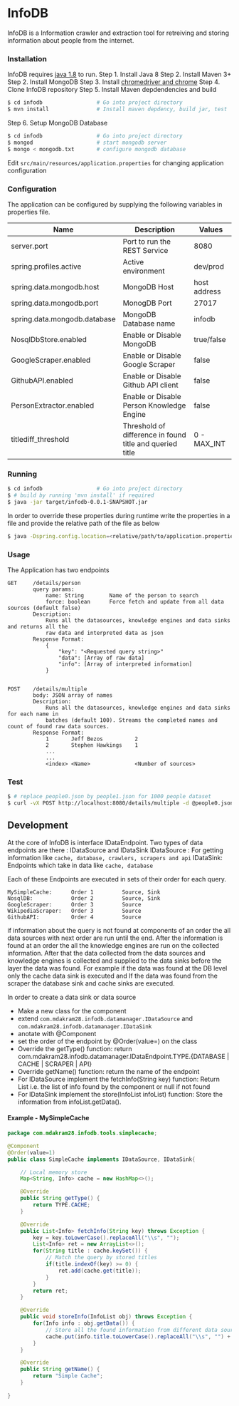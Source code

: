 # InfoDB

InfoDB is a Information crawler and extraction tool for retreiving and storing information about people from the internet.

### Installation

InfoDB requires [java 1.8](http://www.oracle.com/technetwork/java/javase/downloads/jdk8-downloads-2133151.html) to run.
Step 1. Install Java 8
Step 2. Install Maven 3+
Step 2. Install MongoDB
Step 3. Install [chromedriver and chrome](https://tecadmin.net/setup-selenium-chromedriver-on-ubuntu/)
Step 4. Clone InfoDB repository
Step 5. Install Maven depdendencies and build
```sh
$ cd infodb                 # Go into project directory
$ mvn install               # Install maven depdency, build jar, test
```
Step 6. Setup MongoDB Database
```sh
$ cd infodb                 # Go into project directory
$ mongod                    # start mongodb server
$ mongo < mongodb.txt       # configure mongodb database
```
Edit `src/main/resources/application.properties`  for changing application configuration

### Configuration

The application can be configured by supplying the following variables in properties file.

| Name | Description | Values |
| ------ | ------ | ------ |
| server.port | Port to run the REST Service | 8080 |
| spring.profiles.active | Active environment  | dev/prod | 
| spring.data.mongodb.host | MongoDB Host | host address |
| spring.data.mongodb.port | MonogDB Port | 27017 |
| spring.data.mongodb.database | MongoDB Database name | infodb |
| NosqlDbStore.enabled | Enable or Disable MongoDB | true/false |
| GoogleScraper.enabled | Enable or Disable Google Scraper | false |
| GithubAPI.enabled | Enable or Disable Github API client | false |
| PersonExtractor.enabled | Enable or Disable Person Knowledge Engine | false |
| titlediff_threshold | Threshold of difference in found title and queried title | 0 - MAX_INT |

### Running

```sh
$ cd infodb                 # Go into project directory
$ # build by running 'mvn install' if required
$ java -jar target/infodb-0.0.1-SNAPSHOT.jar
```

In order to override these properties during runtime write the properties in a file and provide the relative path of the file as below

```sh
$ java -Dspring.config.location=<relative/path/to/application.properties> -jar target/infodb-0.0.1-SNAPSHOT.jar
```

### Usage

The Application has two endpoints
```
GET     /details/person
        query params:
            name: String        Name of the person to search
            force: boolean      Force fetch and update from all data sources (default false)
        Description:
            Runs all the datasources, knowledge engines and data sinks and returns all the
            raw data and interpreted data as json
        Response Format: 
            {
                "key": "<Requested query string>"
                "data": [Array of raw data]
                "info": [Array of interpreted information]
            }


POST    /details/multiple
        body: JSON array of names
        Description:
            Runs all the datasources, knowledge engines and data sinks for each name in 
            batches (default 100). Streams the completed names and count of found raw data sources.
        Response Format:
            1       Jeff Bezos          2
            2       Stephen Hawkings    1
            ...
            ...
            <index> <Name>              <Number of sources>
```

### Test
```sh
$ # replace people0.json by people1.json for 1000 people dataset
$ curl -vX POST http://localhost:8080/details/multiple -d @people0.json --header "Content-Type: application/json"
```

## Development

At the core of InfoDB is interface IDataEndpoint. Two types of data endpoints are there : IDataSource and IDataSink
IDataSource : For getting information like `cache, database, crawlers, scrapers and api`
IDataSink: Endpoints which take in data like `cache, database`

Each of these Endpoints are executed in sets of their order for each query.
```
MySimpleCache:      Order 1         Source, Sink
NosqlDB:            Order 2         Source, Sink
GoogleScraper:      Order 3         Source
WikipediaScraper:   Order 3         Source
GithubAPI:          Order 4         Source
```

if information about the query is not found at components of an order the all data sources with next order are run until the end.
After the information is found at an order the all the knowledge engines are run on the collected information.
After that the data collected from the data sources and knowledge engines is collected and supplied to the data sinks before the layer the data was found. For example if the data was found at the DB level only the cache data sink is executed and If the data was found from the scraper the database sink and cache sinks are executed.

In order to create a data sink or data source
- Make a new class for the component
- extend `com.mdakram28.infodb.datamanager.IDataSource` and `com.mdakram28.infodb.datamanager.IDataSink`
- anotate with @Component
- set the order of the endpoint by @Order(value=<Order of component>) on the class
- Override the getType() function: return com.mdakram28.infodb.datamanager.IDataEndpoint.TYPE.{DATABASE | CACHE | SCRAPER | API}
- Override getName() function: return the name of the endpoint
- For IDataSource implement the fetchInfo(String key) function: Return List<Info> i.e. the list of info found by the component or null if not found
- For IDataSink implement the store(InfoList infoList) function: Store the information from infoList.getData().

#### Example - MySimpleCache

```java
package com.mdakram28.infodb.tools.simplecache;

@Component
@Order(value=1)
public class SimpleCache implements IDataSource, IDataSink{

    // Local memory store
	Map<String, Info> cache = new HashMap<>();

	@Override
	public String getType() {
		return TYPE.CACHE;
	}

	@Override
	public List<Info> fetchInfo(String key) throws Exception {
		key = key.toLowerCase().replaceAll("\\s", "");
		List<Info> ret = new ArrayList<>();
		for(String title : cache.keySet()) {
		    // Match the query by stored titles
			if(title.indexOf(key) >= 0) {
				ret.add(cache.get(title));
			}
		}
		return ret;
	}

	@Override
	public void storeInfo(InfoList obj) throws Exception {
		for(Info info : obj.getData()) {
		    // Store all the found information from different data sources in cache
			cache.put(info.title.toLowerCase().replaceAll("\\s", "") + " " + info.getToolName(), info);
		}
	}

	@Override
	public String getName() {
		return "Simple Cache";
	}
	
}

```